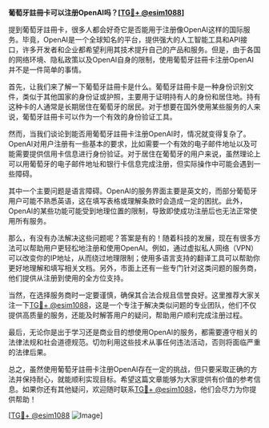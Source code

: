 **葡萄牙註冊卡可以注册OpenAI吗？[[TG💪+ @esim1088](https://t.me/s/esim1088)]**

提到葡萄牙註冊卡，很多人都会好奇它是否能用于注册像OpenAI这样的国际服务。毕竟，OpenAI是一个全球知名的平台，提供强大的人工智能工具和API接口，许多开发者和企业都希望利用其技术提升自己的产品和服务。但是，由于各国的网络环境、隐私政策以及OpenAI自身的限制，使用葡萄牙註冊卡注册OpenAI并不是一件简单的事情。

首先，让我们来了解一下葡萄牙註冊卡是什么。葡萄牙註冊卡是一种身份识别文件，类似于其他国家的身份证或护照，主要用于证明持有人的身份和居住地。持有这种卡的人通常是长期居住在葡萄牙的居民。对于想要在国外使用某些服务的人来说，葡萄牙註冊卡可以作为一个有效的身份验证工具。

然而，当我们谈论到能否用葡萄牙註冊卡注册OpenAI时，情况就变得复杂了。OpenAI对用户注册有一些基本的要求，比如需要一个有效的电子邮件地址以及可能需要提供信用卡信息进行身份验证。对于居住在葡萄牙的用户来说，虽然理论上可以用葡萄牙的电子邮件地址和银行卡信息完成注册，但实际操作中可能会遇到一些障碍。

其中一个主要问题是语言障碍。OpenAI的服务界面主要是英文的，而部分葡萄牙用户可能不熟悉英语，这在填写表格或理解条款时会造成一定的困扰。此外，OpenAI的某些功能可能受到地理位置的限制，导致即使成功注册后也无法正常使用所有服务。

那么，有没有办法解决这些问题呢？答案是有的！随着科技的发展，现在有很多方法可以帮助用户更轻松地注册和使用OpenAI。例如，通过虚拟私人网络（VPN）可以改变你的IP地址，从而绕过地理限制；使用多语言支持的翻译工具可以帮助你更好地理解和填写相关文档。另外，市面上还有一些专门针对这类问题的服务商，他们提供从注册到使用的全方位支持。

当然，在选择服务商时一定要谨慎，确保其合法合规且信誉良好。这里推荐大家关注一下[TG💪+ @esim1088](https://t.me/s/esim1088)，这是一个专注于解决类似问题的专业团队，他们不仅提供高质量的服务，还能及时解答用户的疑问，帮助用户顺利完成注册过程。

最后，无论你是出于学习还是商业目的想使用OpenAI的服务，都需要遵守相关的法律法规和社会道德规范。切勿利用这些技术从事任何违法活动，否则将面临严重的法律后果。

总之，虽然使用葡萄牙註冊卡注册OpenAI存在一定的挑战，但只要采取正确的方法并保持耐心，就能顺利实现目标。希望这篇文章能够为大家提供有价值的参考信息。如果你还有其他疑问，欢迎随时联系[TG💪+ @esim1088](https://t.me/s/esim1088)，他们会尽力为你提供帮助！

[[TG💪+ @esim1088](https://t.me/s/esim1088) ![Image](https://i.postimg.cc/4NQfJmqS/Snipaste-2025-05-13-00-14-12.png)]